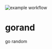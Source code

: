 ![example workflow](https://github.com/mesbahtanvir/gorand/actions/workflows/go.yml/badge.svg)

# gorand
go random 

